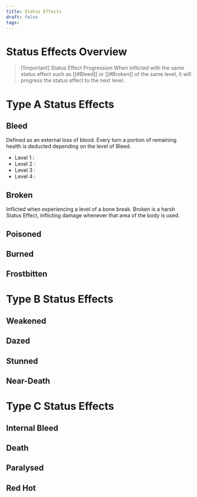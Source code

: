 ```yaml
---
title: Status Effects
draft: false
tags:
---
```


# Status Effects Overview

> [!Important] Status Effect Progression
> When inflicted with the same status effect such as [[#Bleed]] or [[#Broken]] of the same level, it will progress the status effect to the next level.
> 

# Type A Status Effects
## Bleed 
Defined as an external loss of blood. Every turn a portion of remaining health is deducted depending on the level of Bleed.

- Level 1 :
- Level 2 :
- Level 3 :
- Level 4 :

## Broken 
Inflicted when experiencing a level of a bone break. Broken is a harsh Status Effect, inflicting damage whenever that area of the body is used. 

## Poisoned

## Burned 

## Frostbitten 

# Type B Status Effects 
## Weakened

## Dazed 

## Stunned 

## Near-Death 

# Type C Status Effects
## Internal Bleed
## Death 

## Paralysed

## Red Hot
